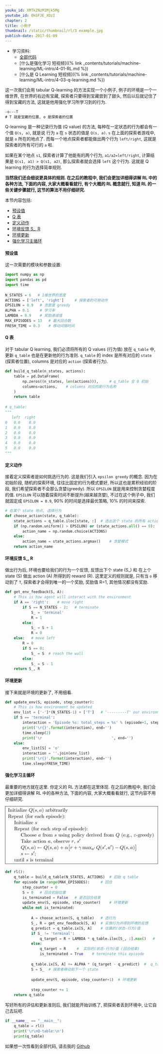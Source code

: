 ```yaml
---
youku_id: XMTk2NzM1Mjk5Mg
youtube_id: OkGFJE_XDzI
chapter: 2
title: 小例子
thumbnail: /static/thumbnail/rl/3 example.jpg
publish-date: 2017-01-09
---
```

* 学习资料:
  * [全部代码](https://github.com/MorvanZhou/tutorials/blob/master/Reinforcement_learning_TUT/1_command_line_reinforcement_learning/treasure_on_right.py)
  * [什么是强化学习 短视频]({% link _contents/tutorials/machine-learning/ML-intro/4-01-RL.md %})
  * [什么是 Q Learning 短视频]({% link _contents/tutorials/machine-learning/ML-intro/4-03-q-learning.md %})

这一次我们会用 tabular Q-learning 的方法实现一个小例子, 例子的环境是一个一维世界, 在世界的右边有宝藏,
探索者只要得到宝藏尝到了甜头, 然后以后就记住了得到宝藏的方法, 这就是他用强化学习所学习到的行为.

```
-o---T
# T 就是宝藏的位置, o 是探索者的位置
```

Q-learning 是一种记录行为值 (Q value) 的方法, 每种在一定状态的行为都会有一个值 `Q(s, a)`, 就是说 行为 `a` 在 `s` 状态的值是 `Q(s, a)`.
`s` 在上面的探索者游戏中, 就是 `o` 所在的地点了. 而每一个地点探索者都能做出两个行为 `left/right`, 这就是探索者的所有可行的 `a` 啦.

如果在某个地点 `s1`, 探索者计算了他能有的两个行为, `a1/a2=left/right`, 计算结果是 `Q(s1, a1) > Q(s1, a2)`, 那么探索者就会选择 `left` 这个行为.
这就是 Q learning 的行为选择简单规则.

**当然我们还会细说更具体的规则. 在之后的教程中, 我们会更加详细得讲解 RL 中的各种方法, 下面的内容,
大家大概看看就行, 有个大概的 RL 概念就行, 知道 RL 的一些关键步骤就行, 这节的算法不用仔细研究.**


本节内容包括:

* [预设值](#setting)
* [Q 表](#qtable)
* [定义动作](#action)
* [环境反馈 S_, R](#env)
* [环境更新](#env-update)
* [强化学习主循环](#loop)

<h4 class="tut-h4-pad" id="setting">预设值</h4>


这一次需要的模块和参数设置:

```python
import numpy as np
import pandas as pd
import time

N_STATES = 6   # 1维世界的宽度
ACTIONS = ['left', 'right']     # 探索者的可用动作
EPSILON = 0.9   # 贪婪度 greedy
ALPHA = 0.1     # 学习率
LAMBDA = 0.9    # 奖励递减值
MAX_EPISODES = 13   # 最大回合数
FRESH_TIME = 0.3    # 移动间隔时间
```

<h4 class="tut-h4-pad" id="qtable">Q 表</h4>

对于 tabular Q learning, 我们必须将所有的 Q values (行为值) 放在 `q_table` 中, 更新 `q_table` 也是在更新他的行为准则.
`q_table` 的 index 是所有对应的 `state` (探索者位置), columns 是对应的 `action` (探索者行为).

```python
def build_q_table(n_states, actions):
    table = pd.DataFrame(
        np.zeros((n_states, len(actions))),     # q_table 全 0 初始
        columns=actions,    # columns 对应的是行为名称
    )
    return table

# q_table:
"""
   left  right
0   0.0    0.0
1   0.0    0.0
2   0.0    0.0
3   0.0    0.0
4   0.0    0.0
5   0.0    0.0
"""
```

<h4 class="tut-h4-pad" id="action">定义动作</h4>

接着定义探索者是如何挑选行为的. 这是我们引入 `epsilon greedy` 的概念. 因为在初始阶段, 随机的探索环境,
往往比固定的行为模式要好, 所以这也是累积经验的阶段, 我们希望探索者不会那么贪婪(greedy). 所以 `EPSILON` 就是用来控制贪婪程度的值.
`EPSILON` 可以随着探索时间不断提升(越来越贪婪), 不过在这个例子中, 我们就固定成 `EPSILON = 0.9`, 90% 的时间是选择最优策略,
10% 的时间来探索.

```python
# 在某个 state 地点, 选择行为
def choose_action(state, q_table):
    state_actions = q_table.iloc[state, :]  # 选出这个 state 的所有 action 值
    if (np.random.uniform() > EPSILON) or (state_actions.all() == 0):  # 非贪婪 or 或者这个 state 还没有探索过
        action_name = np.random.choice(ACTIONS)
    else:
        action_name = state_actions.argmax()    # 贪婪模式
    return action_name
```

<h4 class="tut-h4-pad" id="env">环境反馈 S_, R</h4>

做出行为后, 环境也要给我们的行为一个反馈, 反馈出下个 state (S_) 和 在上个 state (S) 做出 action (A) 所得到的 reward (R).
这里定义的规则就是, 只有当 `o` 移动到了 `T`, 探索者才会得到唯一的一个奖励, 奖励值 R=1, 其他情况都没有奖励.

```python
def get_env_feedback(S, A):
    # This is how agent will interact with the environment
    if A == 'right':    # move right
        if S == N_STATES - 2:   # terminate
            S_ = 'terminal'
            R = 1
        else:
            S_ = S + 1
            R = 0
    else:   # move left
        R = 0
        if S == 0:
            S_ = S  # reach the wall
        else:
            S_ = S - 1
    return S_, R
```

<h4 class="tut-h4-pad" id="env-update">环境更新</h4>

接下来就是环境的更新了, 不用细看.

```python
def update_env(S, episode, step_counter):
    # This is how environment be updated
    env_list = ['-']*(N_STATES-1) + ['T']   # '---------T' our environment
    if S == 'terminal':
        interaction = 'Episode %s: total_steps = %s' % (episode+1, step_counter)
        print('\r{}'.format(interaction), end='')
        time.sleep(2)
        print('\r                                ', end='')
    else:
        env_list[S] = 'o'
        interaction = ''.join(env_list)
        print('\r{}'.format(interaction), end='')
        time.sleep(FRESH_TIME)
```

<h4 class="tut-h4-pad" id="loop">强化学习主循环</h4>

最重要的地方就在这里. 你定义的 RL 方法都在这里体现. 在之后的教程中, 我们会更加详细得讲解 RL 中的各种方法, 下面的内容,
大家大概看看就行, 这节内容不用仔细研究.

<img class="course-image" src="/static/results/rl/2-1-1.png">

```python
def rl():
    q_table = build_q_table(N_STATES, ACTIONS)  # 初始 q table
    for episode in range(MAX_EPISODES):     # 回合
        step_counter = 0
        S = 0   # 回合初始位置
        is_terminated = False   # 是否回合结束
        update_env(S, episode, step_counter)    # 环境更新
        while not is_terminated:

            A = choose_action(S, q_table)   # 选行为
            S_, R = get_env_feedback(S, A)  # 实施行为并得到环境的反馈
            q_predict = q_table.ix[S, A]    # 估算的(状态-行为)值
            if S_ != 'terminal':
                q_target = R + LAMBDA * q_table.iloc[S_, :].max()   #  实际的(状态-行为)值 (回合没结束)
            else:
                q_target = R     #  实际的(状态-行为)值 (回合结束)
                is_terminated = True    # terminate this episode

            q_table.ix[S, A] += ALPHA * (q_target - q_predict)  #  q_table 更新
            S = S_  # 探索者移动到下一个 state

            update_env(S, episode, step_counter+1)  # 环境更新

            step_counter += 1
    return q_table
```

写好所有的评估和更新准则后, 我们就能开始训练了, 把探索者丢到环境中, 让它自己去玩吧.

```python
if __name__ == "__main__":
    q_table = rl()
    print('\r\nQ-table:\n')
    print(q_table)
```

如果想一次性看到全部代码, 请去我的 [Github](https://github.com/MorvanZhou/tutorials/tree/master/1_command_line_reinforcement_learning/treasure_on_right.py)
